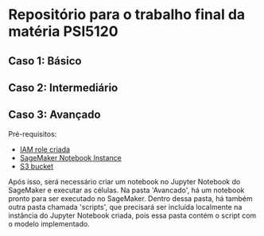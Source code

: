 # Repositório para o trabalho final da matéria PSI5120

## Caso 1: Básico

## Caso 2: Intermediário


## Caso 3: Avançado

Pré-requisitos:
- [IAM role criada](https://docs.aws.amazon.com/glue/latest/dg/create-an-iam-role-sagemaker-notebook.html)
- [SageMaker Notebook Instance]((https://docs.aws.amazon.com/sagemaker/latest/dg/howitworks-create-ws.html))
- [S3 bucket](https://docs.aws.amazon.com/AmazonS3/latest/userguide/creating-bucket.html)

Após isso, será necessário criar um notebook no Jupyter Notebook do SageMaker e executar as células. Na pasta 'Avancado', há um notebook pronto para ser executado no SageMaker. Dentro dessa pasta, há também outra pasta chamada 'scripts', que precisará ser incluída localmente na instância do Jupyter Notebook criada, pois essa pasta contém o script com o modelo implementado.